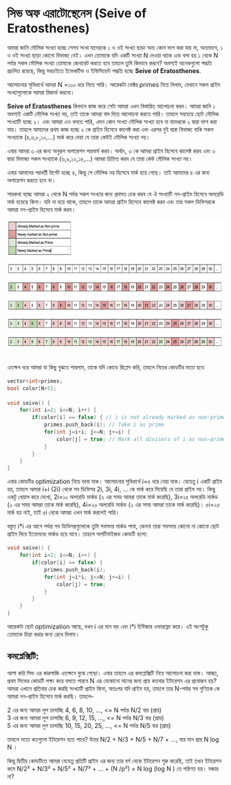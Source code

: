 # সিভ অফ এরাটোস্থেনেস (Seive of Eratosthenes)


আমরা জানি মৌলিক সংখ্যা হচ্ছে সেসব সংখা যাদেরকে ১ ও ওই সংখ্যা ছাড়া অন্য কোন ভাগ করা যায় না, অন্যভাবে, ১ ও ওই সংখ্যা ছাড়া কোনো বিভাজ্য নেই। এখন তোমাকে যদি একটি সংখ্যা N দেওয়া থাকে এবং বলা হয় ১ থেকে N  পর্যন্ত সকল মৌলিক সংখ্যা তোমাকে জেনারেট করতে হবে তাহলে তুমি কিভাবে করবে? অবশ্যই অনেকগুলো পদ্ধতি প্রচলিত রয়েছে, কিন্তু সবচাইতে ইফেকটিভ ও ইফিসিয়েন্ট পদ্ধতি হচ্ছে **Seive of Eratosthenes**. 

আলোচনার সুবিধার্থে আমরা N =১০০ ধরে নিতে পারি। আরেকটা ভেক্টর primes  নিয়ে নিলাম, যেখানে সকল প্রাইম সংখ্যাগুলোকে আমরা রিজার্ভ করবো। 

**Seive of Eratosthenes** কিভাবে কাজ করে সেটা আমরা এখন বিস্তারিত আলোচনা করব। আমরা জানি ১ অবশ্যই একটি মৌলিক সংখ্যা নয়, তাই তাকে আমরা বাদ দিয়ে আলোচনা করতে পারি। তাহলে সবচেয়ে ছোট মৌলিক সংখ্যাটি হচ্ছে ২। এবং আমরা এও বলতে পারি, এমন কোন সংখ্যা মৌলিক সংখ্যা হবে না যাদেরকে ২ দ্বারা ভাগ করা যায়। তাহলে আমাদের প্রথম কাজ হচ্ছে ২ কে প্রাইম হিসেবে কালেক্ট করা এবং এরপর দুই দ্বারা বিভাজ্য বাকি সকল সংখ্যাকে (৪,৬,৮,১০,...) মার্ক করে দেয়া যে তারা কেউই মৌলিক সংখ্যা নয়।

এবার আমরা ৩ এর জন্য অনুরূপ অপারেশন পারফর্ম করব। অর্থাৎ, ৩ কে আমরা প্রাইম হিসেবে কালেক্ট করব এবং ৩ দ্বারা বিভাজ্য সকল সংখ্যাকে (৬,৯,১২,১৫,...) আমরা চিহ্নিত করব যে তারা কেউ মৌলিক সংখ্যা নয়।

এবার আমাদের পরবর্তী টার্গেট হচ্ছে ৪, কিন্তু সে মৌলিক নয় হিসেবে মার্ক হয়ে গেছে। তাই আমাদের ৪ এর জন্য অপারেশন করতে হবে না।

সারকথা হচ্ছে আমরা ২ থেকে N পর্যন্ত সকল সংখ্যার জন্য প্রথমত চেক করব যে ঐ সংখ্যাটি নন-প্রাইম হিসেবে অলরেডি মার্ক হয়েছে কিনা। যদি না হয়ে থাকে, তাহলে তাকে আমরা প্রাইম হিসেবে কালেক্ট করব এবং তার সকল ডিভিসরকে আমরা নন-প্রাইম হিসেবে মার্ক করব।

<div align="center">
    <img src="https://github.com/Md-Johaer-Plabon/AlgoBangla/blob/main/Contents/seive_of_eratosthenes.png" height="300" width="600">
</div>
<br>

এতক্ষন ধরে আমরা যা কিছু বুঝতে পারলাম, তাকে যদি কোডে রিপ্লেস করি, তাহলে নিচের কোডটির মতো হবে:

```cpp
vector<int>primes;
bool color[N+5];

void seive() {
	for(int i=2; i<=N; i++) {
		if(color[i] == false) { // i is not already marked as non-prime
			primes.push_back(i); // Take i as prime
			for(int j=i+i; j<=N; j+=i) {
				color[j] = true; // Mark all divisors of i as non-prime
			}
		}
	}
}
```

এবার কোডটির optimization নিয়ে ভাবা যাক। আলোচনার সুবিধার্থে i=৫ ধরে নেয়া যাক। যেহেতু i একটি প্রাইম হয়, তাহলে আমরা i+i (2i) থেকে সব ডিভিসর 2i, 3i, 4i, ... কে মার্ক করে দিয়েছি যে তারা প্রাইম নয়। কিন্তু একটু খেয়াল করে দেখো, 2i=১০ অলরেডি মার্কড (২ এর সময় আমরা তাকে মার্ক করেছি), 3i=১৫ অলরেডি মার্কড (২ এর সময় আমরা তাকে মার্ক করেছি), 4i=২০ অলরেডি মার্কড (২ এর সময় আমরা তাকে মার্ক করেছি)। ৫i=২৫  মার্ক হয় নাই, তাই ৫i থেকে আমরা এখন মার্ক করলেই পারি। 

বস্তুত i*i এর আগে পর্যন্ত সব ডিভিসরগুলোকে তুমি সবসময় মার্কড পাবা, কেননা তারা সবসময় কোনো না কোনো ছোট প্রাইম দিয়ে ইতোমধ্যে মার্কড হয়ে যাবে। 
তাহলে অপটিমাইজড কোডটি হলো:

```cpp
void seive() {
	for(int i=2; i<=N; i++) {
		if(color[i] == false) {
			primes.push_back(i);
			for(int j=i*i; j<=N; j+=i) {
				color[j] = true;
			}
		}
	}
}
```


আরেকটা  ছোট optimization আছে, যখন i এর মান বড় এবং i*i ইন্টিজার ওভারফ্লো করে। এই অংশটুকু তোমাকে চিন্তা করার জন্য রেখে দিলাম। 



## কমপ্লেক্সিটি: 

আশা করি সিভ এর কারসাজি এতক্ষনে বুঝে গেছো। এবার তাহলে এর কমপ্লেক্সিটি নিয়ে আলোচনা করা যাক। আচ্ছা, প্রথম সিভের কোডটি লক্ষ্য করে বলতে পারবে N এর যেকোনো মানের জন্য প্রায় কতবার ইটারেশন এর প্রযোজন হয়? আমরা এখানে প্রতিবার চেক করছি সংখ্যাটি প্রাইম কিনা, অতঃপর যদি প্রাইম হয়, তাহলে তার N-পর্যন্ত সব গুণিতক কে আমরা নন-প্রাইম হিসেবে মার্ক করছি। তাহলে-

2 এর জন্য আমরা লুপ চালাচ্ছি 4, 6, 8, 10, ..., <= N পর্যন্ত  N/2 বার (প্রায়) </br>
3 এর জন্য আমরা লুপ চালাচ্ছি 6, 9, 12, 15, ..., <= N পর্যন্ত N/3 বার (প্রায়) </br>
5 এর জন্য আমরা লুপ চালাচ্ছি 10, 15, 20, 25, ..., <= N পর্যন্ত N/5 বার (প্রায়) </br>

তাহলে মতো কতগুলো ইটারেশন হতে পারে? উত্তর N/2 + N/3 + N/5 + N/7 + ..., যার মান প্রায় N log N । 

কিন্তু দ্বিতীয় কোডটিতে আমরা যেহেতু প্রতিটি প্রাইম এর জন্য তার বর্গ থেকে ইটারেশন শুরু করেছি, তাই তখন ইটারেশন কমে N/2² + N/3² + N/5² + N/7² + ... + (N /p²) = N log (log N ) তে পরিণত হয়। মজার না?


